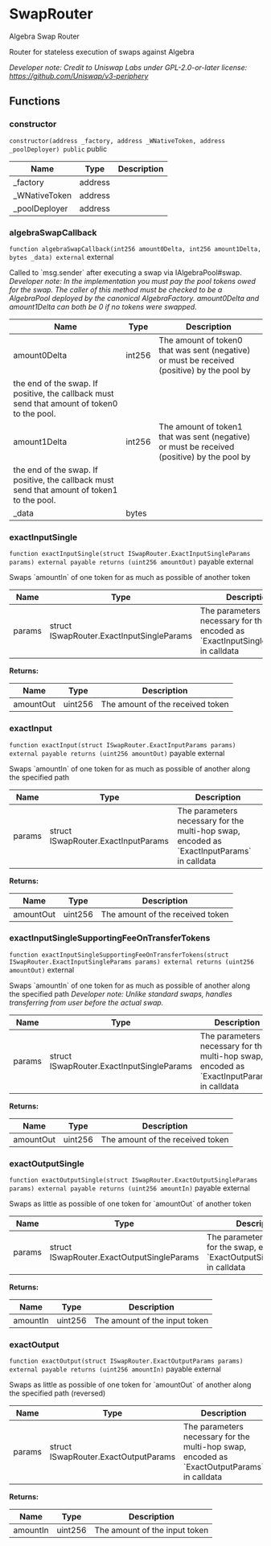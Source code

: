 

# SwapRouter


Algebra Swap Router

Router for stateless execution of swaps against Algebra

*Developer note: Credit to Uniswap Labs under GPL-2.0-or-later license:
https://github.com/Uniswap/v3-periphery*




## Functions
### constructor


`constructor(address _factory, address _WNativeToken, address _poolDeployer) public`  public





| Name | Type | Description |
| ---- | ---- | ----------- |
| _factory | address |  |
| _WNativeToken | address |  |
| _poolDeployer | address |  |


### algebraSwapCallback


`function algebraSwapCallback(int256 amount0Delta, int256 amount1Delta, bytes _data) external`  external

Called to &#x60;msg.sender&#x60; after executing a swap via IAlgebraPool#swap.
*Developer note: In the implementation you must pay the pool tokens owed for the swap.
The caller of this method _must_ be checked to be a AlgebraPool deployed by the canonical AlgebraFactory.
amount0Delta and amount1Delta can both be 0 if no tokens were swapped.*



| Name | Type | Description |
| ---- | ---- | ----------- |
| amount0Delta | int256 | The amount of token0 that was sent (negative) or must be received (positive) by the pool by the end of the swap. If positive, the callback must send that amount of token0 to the pool. |
| amount1Delta | int256 | The amount of token1 that was sent (negative) or must be received (positive) by the pool by the end of the swap. If positive, the callback must send that amount of token1 to the pool. |
| _data | bytes |  |


### exactInputSingle


`function exactInputSingle(struct ISwapRouter.ExactInputSingleParams params) external payable returns (uint256 amountOut)` payable external

Swaps &#x60;amountIn&#x60; of one token for as much as possible of another token



| Name | Type | Description |
| ---- | ---- | ----------- |
| params | struct ISwapRouter.ExactInputSingleParams | The parameters necessary for the swap, encoded as &#x60;ExactInputSingleParams&#x60; in calldata |

**Returns:**

| Name | Type | Description |
| ---- | ---- | ----------- |
| amountOut | uint256 | The amount of the received token |

### exactInput


`function exactInput(struct ISwapRouter.ExactInputParams params) external payable returns (uint256 amountOut)` payable external

Swaps &#x60;amountIn&#x60; of one token for as much as possible of another along the specified path



| Name | Type | Description |
| ---- | ---- | ----------- |
| params | struct ISwapRouter.ExactInputParams | The parameters necessary for the multi-hop swap, encoded as &#x60;ExactInputParams&#x60; in calldata |

**Returns:**

| Name | Type | Description |
| ---- | ---- | ----------- |
| amountOut | uint256 | The amount of the received token |

### exactInputSingleSupportingFeeOnTransferTokens


`function exactInputSingleSupportingFeeOnTransferTokens(struct ISwapRouter.ExactInputSingleParams params) external returns (uint256 amountOut)`  external

Swaps &#x60;amountIn&#x60; of one token for as much as possible of another along the specified path
*Developer note: Unlike standard swaps, handles transferring from user before the actual swap.*



| Name | Type | Description |
| ---- | ---- | ----------- |
| params | struct ISwapRouter.ExactInputSingleParams | The parameters necessary for the multi-hop swap, encoded as &#x60;ExactInputParams&#x60; in calldata |

**Returns:**

| Name | Type | Description |
| ---- | ---- | ----------- |
| amountOut | uint256 | The amount of the received token |

### exactOutputSingle


`function exactOutputSingle(struct ISwapRouter.ExactOutputSingleParams params) external payable returns (uint256 amountIn)` payable external

Swaps as little as possible of one token for &#x60;amountOut&#x60; of another token



| Name | Type | Description |
| ---- | ---- | ----------- |
| params | struct ISwapRouter.ExactOutputSingleParams | The parameters necessary for the swap, encoded as &#x60;ExactOutputSingleParams&#x60; in calldata |

**Returns:**

| Name | Type | Description |
| ---- | ---- | ----------- |
| amountIn | uint256 | The amount of the input token |

### exactOutput


`function exactOutput(struct ISwapRouter.ExactOutputParams params) external payable returns (uint256 amountIn)` payable external

Swaps as little as possible of one token for &#x60;amountOut&#x60; of another along the specified path (reversed)



| Name | Type | Description |
| ---- | ---- | ----------- |
| params | struct ISwapRouter.ExactOutputParams | The parameters necessary for the multi-hop swap, encoded as &#x60;ExactOutputParams&#x60; in calldata |

**Returns:**

| Name | Type | Description |
| ---- | ---- | ----------- |
| amountIn | uint256 | The amount of the input token |




